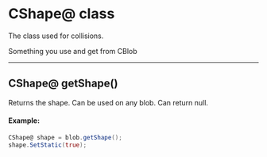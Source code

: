 # CShape@ class
The class used for collisions.

Something you use and get from CBlob

---

## CShape@ getShape()
Returns the shape. Can be used on any blob. Can return null.
#### Example:
```as
CShape@ shape = blob.getShape();
shape.SetStatic(true);
```
